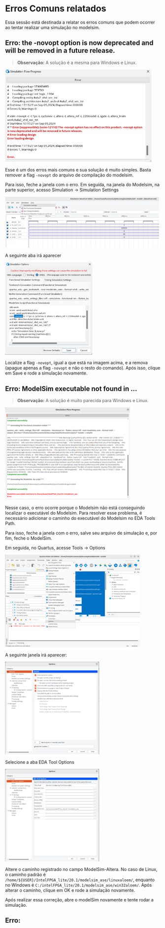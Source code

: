 # Erros Comuns relatados

Essa sessão está destinada a relatar os erros comuns que podem ocorrer ao tentar realizar uma simulação no modelsim.

## Erro: the -novopt option is now deprecated and will be removed in a future release.

> **Observação:** A solução é a mesma para Windows e Linux.

<img src="./img/novopt/erroNovopt.jpeg" alt="Erro: the -novopt option is now deprecated and will be removed in a future release." style="max-width:500px; max-height:300px;" />

Esse é um dos erros mais comuns e sua solução é muito simples. Basta remover a flag `-novopt` do arquivo de compilação do modelsim. 

Para isso, feche a janela com o erro. Em seguida, na janela do Modelsim, na parte superior, acesso Simulation -> Simulation Settings

<img src = "./img/novopt/exemploModelSim.png" alt="Janela model sim" style="max-width:500px; max-height:300px;" />

A seguinte aba irá aparecer

<img src = "./img/novopt/flagnovopt.jpeg" alt="Janela model sim" style="max-width:500px; max-height:300px;" />

Localize a flag `-novopt`, igual a que está na imagem acima, e a remova (apague apenas a flag `-novopt` e não o resto do comando). Após isso, clique em Save e rode a simulação novamente.

## Erro: ModelSim executable not found in ...

> **Observação:** A solução é muito parecida para Windows e Linux.

<img src="./img/Executable_not_found/erroModel.png" alt="Erro: Model" style="max-width:500px; max-height:300px;" />

Nesse caso, o erro ocorre porque o Modelsim não está conseguindo localizar o executável do Modelsim. Para resolver esse problema, é necessário adicionar o caminho do executável do Modelsim no EDA Tools Path.

Para isso, feche a janela com o erro, salve seu arquivo de simulação e, por fim, feche o ModelSim.

Em seguida, no Quartus, acesse Tools -> Options

<img src = "./img/Executable_not_found/quartusMenu.png" alt="Janela model sim" style="max-width:500px; max-height:300px;" />

A seguinte janela irá aparecer:

<img src = "./img/Executable_not_found/quartusOptions.png" alt="Janela model sim" style="max-width:500px; max-height:300px;" />

Selecione a aba EDA Tool Options

<img src = "./img/Executable_not_found/quartusEda.png" alt="Janela model sim" style="max-width:500px; max-height:300px;" />

Altere o caminho registrado no campo ModelSim-Altera. No caso de Linux, o caminho padrão é `/home/${USER}/IntelFPGA_lite/20.1/modelsim_ase/linuxaloem/`, enquanto no Windows é `C:/intelFPGA_lite/20.1/modelsim_ase/win32aloem/`. Após alterar o caminho, clique em OK e rode a simulação novamente.

Após realizar essa correção, abre o modelSim novamente e tente rodar a simulação.


## Erro: 


